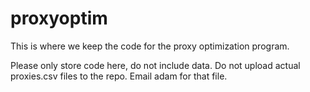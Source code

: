 proxyoptim
==========

This is where we keep the code for the proxy optimization program.

Please only store code here, do not include data.  Do not upload 
actual proxies.csv files to the repo.  Email adam for that file.
